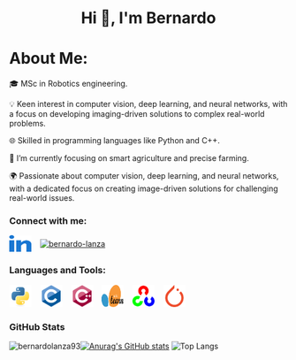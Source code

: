 
<h1 align="center">Hi 👋, I'm Bernardo</h1>

# About Me:
🎓 MSc in Robotics engineering.

💡 Keen interest in computer vision, deep learning, and neural networks, with a focus on developing imaging-driven solutions to complex real-world problems.

🌐 Skilled in programming languages like Python and C++.

🌱 I’m currently focusing on smart agriculture and precise farming.

🌍 Passionate about computer vision, deep learning, and neural networks, with a dedicated focus on creating image-driven solutions for challenging real-world issues.

  
</div><h3 align="left">Connect with me:</h3>
<p align="left">
<a href="https://www.linkedin.com/in/bernardo-lanza-554064163/" target="blank"><img align="center" src="https://raw.githubusercontent.com/teamedwardforever/Readme-Generator/71f25dd8b98329b168142a6b782a107b75eab178/svg/Social/linked-in-alt.svg" alt="bernardo-lanza" height="30" width="40" /></a>&nbsp;&nbsp;&nbsp;
<a href="mailto:bernardo.lanza.tech@gmail.com" target="blank"><img align="center" src="https://upload.wikimedia.org/wikipedia/commons/7/7e/Gmail_icon_%282020%29.svg" alt="bernardo-lanza" height="30" width="40" /></a></p>

<h3 align="left">Languages and Tools:</h3>
<p align="left">
<img src="https://raw.githubusercontent.com/teamedwardforever/Readme-Generator/71f25dd8b98329b168142a6b782a107b75eab178/svg/Skills/Languages/python-original.svg" alt="Python" width="40" height="40"/>&nbsp;&nbsp;&nbsp;
<img src="https://raw.githubusercontent.com/teamedwardforever/Readme-Generator/71f25dd8b98329b168142a6b782a107b75eab178/svg/Skills/Languages/c-original.svg" alt="C" width="40" height="40"/>&nbsp;&nbsp;&nbsp;
<img src="https://raw.githubusercontent.com/teamedwardforever/Readme-Generator/71f25dd8b98329b168142a6b782a107b75eab178/svg/Skills/Languages/cplusplus-original.svg" alt="CPP" width="40" height="40"/>&nbsp;&nbsp;&nbsp;
<img src="https://raw.githubusercontent.com/teamedwardforever/Readme-Generator/71f25dd8b98329b168142a6b782a107b75eab178/svg/Skills/ML/Scikit_learn_logo_small.svg" alt="Scikit" width="40" height="40"/>&nbsp;&nbsp;&nbsp;
<img src="https://raw.githubusercontent.com/teamedwardforever/Readme-Generator/71f25dd8b98329b168142a6b782a107b75eab178/svg/Skills/ML/opencv-icon.svg" alt="Opencv" width="40" height="40"/>&nbsp;&nbsp;&nbsp;
<img src="https://raw.githubusercontent.com/teamedwardforever/Readme-Generator/71f25dd8b98329b168142a6b782a107b75eab178/svg/Skills/ML/pytorch-icon.svg" alt="Pytorch" width="40" height="40"/>&nbsp;&nbsp;&nbsp;
</p>

<h3 align="left">GitHub Stats</h3>
<img align="left" height="180em" src="https://github-readme-stats.vercel.app/api/top-langs/?username=bernardolanza93&layout=compact&theme=nightowl" alt=bernardolanza93 />


[![Anurag's GitHub stats](https://github-readme-stats.vercel.app/api?username=bernardolanza93)](https://github.com/anuraghazra/github-readme-stats)
![Top Langs](https://github-readme-stats.vercel.app/api/top-langs/?username=bernardolanza93&langs_count=8)</div>

